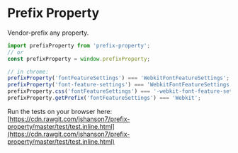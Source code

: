 # Prefix Property

Vendor-prefix any property.

```javascript
import prefixProperty from 'prefix-property';
// or 
const prefixProperty = window.prefixProperty;

// in chrome:
prefixProperty('fontFeatureSettings') === 'WebkitFontFeatureSettings';
prefixProperty('font-feature-settings') === 'WebkitFontFeatureSettings';
prefixProperty.css('fontFeatureSettings') === '-webkit-font-feature-settings';
prefixProperty.getPrefix('fontFeatureSettings') === 'Webkit';

```

Run the tests on your browser here: [https://cdn.rawgit.com/jshanson7/prefix-property/master/test/test.inline.html](https://cdn.rawgit.com/jshanson7/prefix-property/master/test/test.inline.html)